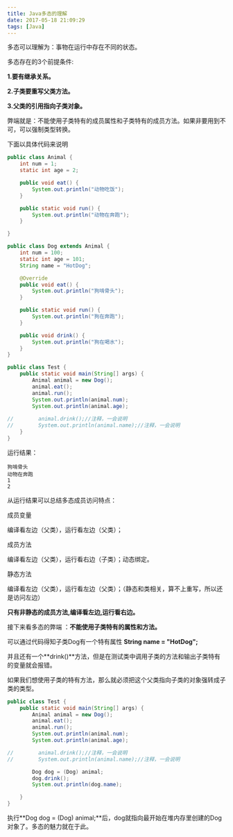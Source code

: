 ```yaml
---
title: Java多态的理解
date: 2017-05-18 21:09:29
tags: [Java]
---
```


多态可以理解为：事物在运行中存在不同的状态。

多态存在的3个前提条件:

**1.要有继承关系。**

**2.子类要重写父类方法。**

**3.父类的引用指向子类对象。**

弊端就是：不能使用子类特有的成员属性和子类特有的成员方法。如果非要用到不可，可以强制类型转换。

下面以具体代码来说明

```Java
public class Animal {
    int num = 1;
    static int age = 2;

    public void eat() {
        System.out.println("动物吃饭");
    }

    public static void run() {
        System.out.println("动物在奔跑");
    }

}
```

```Java
public class Dog extends Animal {
    int num = 100;
    static int age = 101;
    String name = "HotDog";

    @Override
    public void eat() {
        System.out.println("狗啃骨头");
    }

    public static void run() {
        System.out.println("狗在奔跑");
    }

    public void drink() {
        System.out.println("狗在喝水");
    }
}
```

```Java
public class Test {
    public static void main(String[] args) {
        Animal animal = new Dog();
        animal.eat();
        animal.run();
        System.out.println(animal.num);
        System.out.println(animal.age);
        
//        animal.drink();//注释，一会说明
//        System.out.println(animal.name);//注释，一会说明
    }
}
```

运行结果：

```
狗啃骨头
动物在奔跑
1
2
```

从运行结果可以总结多态成员访问特点：

成员变量

编译看左边（父类），运行看左边（父类）；

成员方法

编译看左边（父类），运行看右边（子类）；动态绑定。

静态方法

编译看左边（父类），运行看左边（父类）；（静态和类相关，算不上重写，所以还是访问左边）

**只有非静态的成员方法,编译看左边,运行看右边。**



接下来看多态的弊端 ：**不能使用子类特有的属性和方法。**

可以通过代码得知子类Dog有一个特有属性 **String name = "HotDog";**

并且还有一个**drink()**方法，但是在测试类中调用子类的方法和输出子类特有的变量就会报错。

如果我们想使用子类的特有方法，那么就必须把这个父类指向子类的对象强转成子类的类型。

```Java
public class Test {
    public static void main(String[] args) {
        Animal animal = new Dog();
        animal.eat();
        animal.run();
        System.out.println(animal.num);
        System.out.println(animal.age);

//        animal.drink();//注释，一会说明
//        System.out.println(animal.name);//注释，一会说明

        Dog dog = (Dog) animal;
        dog.drink();
        System.out.println(dog.name);

    }
}
```

执行**Dog dog = (Dog) animal;**后，dog就指向最开始在堆内存里创建的Dog对象了。多态的魅力就在于此。